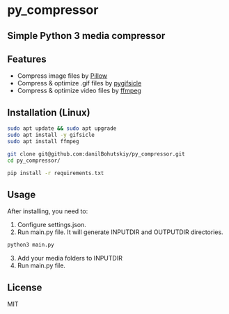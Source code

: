 # py_compressor
## Simple Python 3 media compressor

## Features
- Compress image files by [Pillow](https://pypi.org/project/Pillow/)
- Compress & optimize .gif files by [pygifsicle](https://pypi.org/project/pygifsicle/)
- Compress & optimize video files by [ffmpeg](https://ffmpeg.org/)

## Installation (Linux)

```sh
sudo apt update && sudo apt upgrade
sudo apt install -y gifsicle
sudo apt install ffmpeg

git clone git@github.com:danilBohutskiy/py_compressor.git
cd py_compressor/

pip install -r requirements.txt
```

## Usage
After installing, you need to:
1. Configure settings.json.
2. Run main.py file. It will generate INPUTDIR and OUTPUTDIR directories.
```sh
python3 main.py
```
3. Add your media folders to INPUTDIR
4. Run main.py file.

## License

MIT